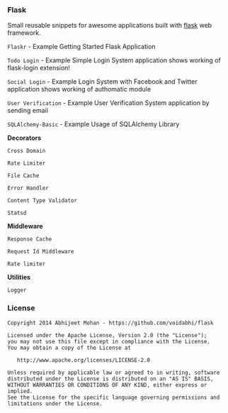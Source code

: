 ### Flask

Small reusable snippets for awesome applications built with [flask](http://flask.pocoo.org)  web framework.

```Flaskr``` - Example Getting Started Flask Application

```Todo Login``` - Example Simple Login System application shows working of flask-login extension!

```Social Login``` - Example Login System with Facebook and Twitter application shows working of authomatic module

```User Verification```  - Example User Verification System application by sending email

```SQLAlchemy-Basic```  - Example Usage of SQLAlchemy Library

**Decorators**

```Cross Domain```

```Rate Limiter```

```File Cache```

```Error Handler```

```Content Type Validator```

```Statsd```


**Middleware**


```Response Cache```

```Request Id Middleware```

```Rate limiter```


**Utilities**

```Logger```




### License

```
Copyright 2014 Abhijeet Mohan - https://github.com/voidabhi/flask

Licensed under the Apache License, Version 2.0 (the "License");
you may not use this file except in compliance with the License.
You may obtain a copy of the License at

   http://www.apache.org/licenses/LICENSE-2.0

Unless required by applicable law or agreed to in writing, software
distributed under the License is distributed on an "AS IS" BASIS,
WITHOUT WARRANTIES OR CONDITIONS OF ANY KIND, either express or implied.
See the License for the specific language governing permissions and
limitations under the License.
```

